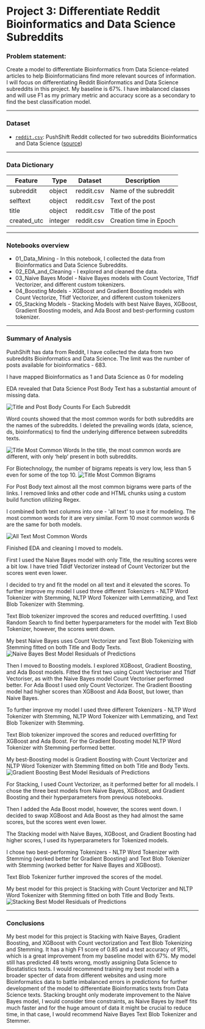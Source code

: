 # Project 3: Differentiate Reddit Bioinformatics and Data Science Subreddits



### Problem statement:

Create a model to differentiate Bioinformatics from Data Science-related articles to help Bioinformaticians find more relevant sources of information. I will focus on differentiating Reddit Bioinformatics and Data Science subreddits in this project. My baseline is 67%. I have imbalanced classes and will use F1 as my primary metric and accuracy score as a secondary to find the best classification model.

---

### Dataset

* [`reddit.csv`](./data/reddit.csv): PushShift Reddit collected for two subreddits Bioinformatics and Data Science ([source](https://api.pushshift.io/reddit/search/submission))


---

### Data Dictionary

|Feature|Type|Dataset|Description|
|---|---|---|---|
|subreddit|object|reddit.csv|Name of the subreddit|
|selftext|object|reddit.csv|Text of the post|
|title|object|reddit.csv|Title of the post|
|created_utc|integer|reddit.csv|Creation time in Epoch|

---
### Notebooks overview

 - 01_Data_Mining - In this notebook, I collected the data from Bioinformatics and Data Science Subreddits.
 - 02_EDA_and_Cleaning -  I explored and cleaned the data. 
 - 03_Naive Bayes Model - Naive Bayes models with Count Vectorize, Tfidf Vectorizer, and different custom tokenizers.
 - 04_Boosting Models - XGBoost and Gradient Boosting models with Count Vectorize, Tfidf Vectorizer, and different custom tokenizers
 - 05_Stacking Models - Stacking Models with best Naive Bayes, XGBoost, Gradient Boosting models, and Ada Boost and best-performing custom tokenizer.
 
---

### Summary of Analysis

PushShift has data from Reddit, I have collected the data from two subreddits Bioinformatics and Data Science. The limit was the number of posts available for bioinformatics - 683.

I have mapped Bioinformatics as 1 and Data Science as 0 for modeling

EDA revealed that Data Science Post Body Text has a substantial amount of missing data.

![Title and Post Body Counts For Each Subreddit](https://git.generalassemb.ly/ailinnesse/project-3/blob/main/images/title_post_body_counts.jpeg)

Word counts showed that the most common words for both subreddits are the names of the subreddits. 
I deleted the prevailing words (data, science, ds, bioinformatics) to find the underlying difference between subreddits texts.


![Title Most Common Words](https://git.generalassemb.ly/ailinnesse/project-3/blob/main/images/title_most_common_words.jpeg)
In the title, the most common words are different, with only ‘help’ present in both subreddits.



For Biotechnology, the number of bigrams repeats is very low, less than 5 even for some of the top 10.
![Title Most Common Bigrams](https://git.generalassemb.ly/ailinnesse/project-3/blob/main/images/title_common_bigrams.jpeg)

For Post Body text almost all the most common bigrams were parts of the links. I removed links and other code and HTML chunks using a custom build function utilizing Regex.

I combined both text columns into one - 'all text' to use it for modeling.
The most common words for it are very similar. Form 10 most common words 6 are the same for both models.

![All Text Most Common Words](https://git.generalassemb.ly/ailinnesse/project-3/blob/main/images/all_most_common_words.jpeg)


Finished EDA and cleaning I moved to models.

First I used the Naive Bayes model with only Title, the resulting scores were a bit low. I have tried Tdidf Vectorizer instead of Count Vectorizer but the scores went even lower.

I decided to try and fit the model on all text and it elevated the scores.
To further improve my model I used three different Tokenizers - NLTP Word Tokenizer with Stemming, NLTP Word Tokenizer with Lemmatizing, and Text Blob Tokenizer with Stemming.

Text Blob tokenizer improved the scores and reduced overfitting.
I used Random Search to find better hyperparameters for the model with Text Blob Tokenizer, however, the scores went down.

My best Naive Bayes uses Count Vectorizer and Text Blob Tokenizing with Stemming fitted on both Title and Body Texts.
![Naive Bayes Best Model Residuals of Predictions](https://git.generalassemb.ly/ailinnesse/project-3/blob/main/images/nb_residuals.jpeg)    

Then I moved to Boosting models. I explored XGBoost, Gradient Boosting, and Ada Boost models. Fitted the first two using Count Vectoriser and Tfidf Vectoriser, as with the Naive Bayes model Count Vectoriser performed better. For Ada Boost I used only Count Vectorizer.
The Gradient Boosting model had higher scores than XGBoost and Ada Boost, but lower, than Naive Bayes.

To further improve my model I used three different Tokenizers - NLTP Word Tokenizer with Stemming, NLTP Word Tokenizer with Lemmatizing, and Text Blob Tokenizer with Stemming.

Text Blob tokenizer improved the scores and reduced overfitting for XGBoost and Ada Boost.
For the Gradient Boosting model NLTP Word Tokenizer with Stemming performed better. 

My best-Boosting model is Gradient Boosting with Count Vectorizer and NLTP Word Tokenizer with Stemming fitted on both Title and Body Texts.
![Gradient Boosting Best Model Residuals of Predictions](https://git.generalassemb.ly/ailinnesse/project-3/blob/main/images/gb_residuals.jpeg) 


For Stacking, I used Count Vectorizer, as it performed better for all models.
I chose the three best models from Naive Bayes, XGBoost, and Gradient Boosting and their hyperparameters from previous notebooks.

Then I added the Ada Boost model, however, the scores went down.
I decided to swap XGBoost and Ada Boost as they had almost the same scores, but the scores went even lower.

The Stacking model with Naive Bayes, XGBoost, and Gradient Boosting had higher scores, I used its hyperparameters for Tokenized models.

I chose two best-performing Tokenizers - NLTP Word Tokenizer with Stemming (worked better for Gradient Boosting) and Text Blob Tokenizer with Stemming (worked better for Naive Bayes and XGBoost).

Text Blob Tokenizer further improved the scores of the model.

My best model for this project is Stacking with Count Vectorizer and NLTP Word Tokenizer with Stemming fitted on both Title and Body Texts.
![Stacking Best Model Residuals of Predictions](https://git.generalassemb.ly/ailinnesse/project-3/blob/main/images/st_residuals.jpeg) 

---

### Conclusions


My best model for this project is Stacking with Naive Bayes, Gradient Boosting, and XGBoost with Count vectorization and Text Blob Tokenizing and Stemming. It has a high F1 score of 0.85 and a test accuracy of 91%, which is a great improvement from my baseline model with 67%. My model still has predicted 48 texts wrong, mostly assigning Data Science to Biostatistics texts.
I would recommend training my best model with a broader specter of data from different websites and using more Bioinformatics data to battle imbalanced errors in predictions for further development of the model to differentiate Bioinformatics texts from Data Science texts. Stacking brought only moderate improvement to the Naive Bayes model, I would consider time constraints, as Naive Bayes by itself fits much faster and for the huge amount of data it might be crucial to reduce time, in that case, I would recommend Naive Bayes Text Blob Tokenizer and Stemmer.




